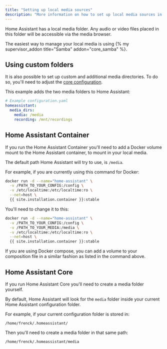 ```yaml
---
title: "Setting up local media sources"
description: "More information on how to set up local media sources in Home Assistant."
---
```


Home Assistant has a local media folder. Any audio or video files placed in this folder will be accessible via the media browser.

The easiest way to manage your local media is using {% my supervisor_addon title="Samba" addon="core_samba" %}.

## Using custom folders

It is also possible to set up custom and additional media directories. To do
so, you'll need to adjust the [core configuration][basic-configuration].

This example adds the two media folders to Home Assistant:

```yaml
# Example configuration.yaml
homeassistant:
  media_dirs:
    media: /media
    recording: /mnt/recordings
```

## Home Assistant Container

If you run the Home Assistant Container you'll need to
add a Docker volume mount to the Home Assistant container, to mount in
your local media.

The default path Home Assistant will try to use, is `/media`.

For example, if you are currently using this command for Docker:

```bash
docker run -d --name="home-assistant" \
  -v /PATH_TO_YOUR_CONFIG:/config \
  -v /etc/localtime:/etc/localtime:ro \
  --net=host \
  {{ site.installation.container }}:stable
```

You'll need to change it to this:

```bash
docker run -d --name="home-assistant" \
  -v /PATH_TO_YOUR_CONFIG:/config \
  -v /PATH_TO_YOUR_MEDIA:/media \
  -v /etc/localtime:/etc/localtime:ro \
  --net=host \
  {{ site.installation.container }}:stable
```

If you are using Docker compose, you can add a volume to your composition file
in a similar fashion as listed in the command above.

## Home Assistant Core

If you run Home Assistant Core you'll need to create a media folder yourself.

By default, Home Assistant will look for the `media` folder inside your current
Home Assistant configuration folder.

For example, if your current configuration folder is stored in:

`/home/frenck/.homeassistant/`

Then you'll need to create a media folder in that same path:

`/home/frenck/.homeassistant/media`

[basic-configuration]: /docs/configuration/basic/#media_dirs
